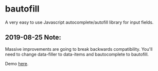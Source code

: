 <h1>bautofill</h1>
A very easy to use Javascript autocomplete/autofill library for input fields.

<h2>2019-08-25 Note:</h2>
Massive improvements are going to break backwards compatibility. You'll need to change data-filler to data-items and bautocomplete to bautofill. 

Demo <a href = 'http://www.benergize.com/indev/bautofill/example.html'>here</a>.
